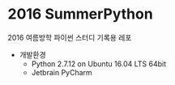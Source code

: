 # 2016 SummerPython
2016 여름방학 파이썬 스터디 기록용 레포

* 개발환경
  * Python 2.7.12 on Ubuntu 16.04 LTS 64bit
  * Jetbrain PyCharm
